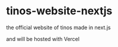 # tinos-website-nextjs
the official website of tinos made in next.js

and will be hosted with Vercel